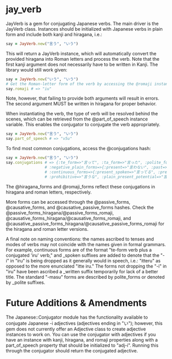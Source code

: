 # jay_verb

JayVerb is a gem for conjugating Japanese verbs. The main driver is the JayVerb class. Instances should be initialized
with Japanese verbs in plain form and include both kanji and hiragana, i.e.:

```ruby
say = JayVerb.new("言う", "いう")
```

This will return a JayVerb instance, which will automatically convert the provided hiragana into Roman letters and process the verb.
Note that the first kanji argument does not necessarily have to be written in Kanji. The library would still work given: 

```ruby
say = JayVerb.new("いう", "いう")
# Get the Roman-letter form of the verb by accessing the @romaji instance variable:
say.romaji # => "iu"
```

Note, however, that failing to provide both arguments will result in errors. The second argument MUST be written in hiragana for
proper behavior.

When instantiating the verb, the type of verb will be resolved behind the scenes, which can be retrieved from the @part_of_speech
instance variable. This enables the conjugator to conjugate the verb appropriately.

```ruby
say = JayVerb.new("言う", "いう")
say.part_of_speech # => "v5u"
```

To find most common conjugations, access the @conjugations hash:

```ruby
say = JayVerb.new("言う", "いう")
say.conjugations # => {:te_form=>"言って", :ta_form=>"言った", :polite_forms=>{:present=>"言います", :past=>"言いました", :present_negative=>"言いません", :past_negative=>"言いませんでした", :volitional=>"言いましょう", :te_form=>"言いまして"},
                 # :negative_plain_forms=>{:present=>"言わない", :past=>"言わなかった", :te_form=>"言わなくて"},
                 # :continuous_forms=>{:present_spoken=>"言ってる", :present_written=>"言っている", :present_polite=>"言っています", :present_polite_spoken=>"言ってます", :past_spoken=>"言ってた", :past_written=>"言っていた", :past_polite=>"言っていました", :past_polite_spoken=>"言ってました", :te_form_spoken=>"言ってて", :te_form_written=>"言っていて", :te_form_polite=>"言っていまして", :te_form_polite_spoken=>"言ってまして", :negative_te_form_spoken=>"言ってなくて", :negative_te_form_written=>"言っていなくて"},
                 # :prohibitive=>"言うな", :plain_present_potential=>"言える", :conditional=>"言えば", :imperative=>"言え", :volitional=>"言おう"}
```

The @hiragana_forms and @romaji_forms reflect these conjugations in hiragana and roman letters, respectively.

More forms can be accessed through the @passive_forms, @causative_forms, and @causative_passive_forms hashes. Check the
@passive_forms_hiragana/@passive_forms_romaji, @causative_forms_hiragana/@causative_forms_romaji, and
@causative_passive_forms_hiragana/@causative_passive_forms_romaji for the hiragana and roman letter versions.

A final note on naming conventions: the names ascribed to tenses and modes of verbs may not coincide with the names given
in formal grammars. For example, continuous forms are of the format "te-form verb plus a conjugated 'iru' verb," and _spoken
suffixes are added to denote that the "-i" in "iru" is being dropped as it generally would in speech, i.e.: "itteru" as opposed
to the more enunciated "itte iru." The forms not dropping the "-i" in "iru" have been ascribed a _written suffix temporarily
for lack of a better title. The standard "-masu" forms are described by polite_forms or denoted by _polite suffixes.

# Future Additions & Amendments

The Japanese::Conjugator module has the functionality available to conjugate Japanese -i adjectives (adjectives ending in "い"); however, this gem does not currently offer an Adjective class to create adjective instances to work on. You can use the conjugator with adjectives if you have an instance with kanji, hiragana, and romaji properties along with a part_of_speech property that should be initialized to "adj-i". Running this through the conjugator should return the conjugated adjective.
